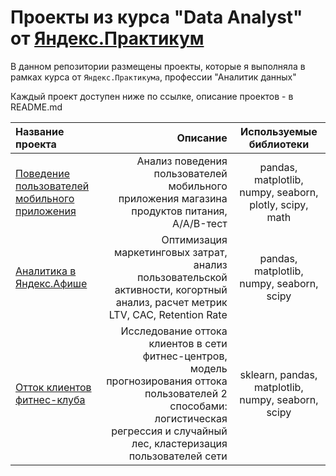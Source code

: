 # Проекты из курса "Data Analyst" от [Яндекс.Практикум](https://praktikum.yandex.ru//)

В данном репозитории размещены проекты, которые я выполняла в рамках курса от `Яндекс.Практикума`, профессии "Аналитик данных"  

Каждый проект доступен ниже по ссылке, описание проектов  - в README.md


|Название проекта | Описание | Используемые библиотеки |
| :-------------------- | ---------------------: |:---------------------------:|
| [Поведение пользователей мобильного приложения](https://github.com/elensi/yandex-praktikum-projects/tree/master/Behavior_mobile_app_users) | Анализ поведения пользователей мобильного приложения магазина продуктов питания, A/A/B-тест  | pandas, matplotlib, numpy, seaborn, plotly, scipy, math
| [Аналитика в Яндекс.Афише](https://github.com/elensi/yandex-praktikum-projects/tree/master/Yandex_afisha_project) | Оптимизация маркетинговых затрат, анализ пользовательской активности, когортный анализ, расчет метрик LTV, CAC, Retention Rate | pandas, matplotlib, numpy, seaborn, scipy |
| [Отток клиентов фитнес-клуба ](https://github.com/elensi/yandex-praktikum-projects/tree/master/Churn_rate_GYM) | Исследование оттока клиентов в сети фитнес-центров, модель прогнозирования оттока пользователей 2 способами: логистическая регрессия и случайный лес, кластеризация пользователей сети   | sklearn, pandas, matplotlib, numpy, seaborn, scipy |
